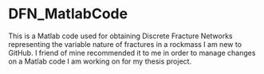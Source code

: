 # DFN_MatlabCode
This is a Matlab code used for obtaining Discrete Fracture Networks representing the variable nature of fractures in a rockmass
I am new to GitHub. I friend of mine recommended it to me in order to manage changes on a Matlab code I am working on for my thesis project. 
